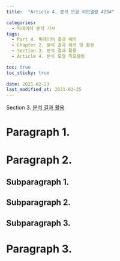 ```yaml
---
title:  "Article 4. 분석 모형 리모델링 4234"

categories:
  - 빅데이터 분석 기사
tags: 
  - Part 4. 빅데이터 결과 해석
  - Chapter 2. 분석 결과 해석 및 활용
  - Section 3. 분석 결과 활용
  - Article 4. 분석 모형 리모델링

toc: true
toc_sticky: true
 
date: 2021-02-23
last_modified_at: 2021-02-25
---
```


Section 3. [분석 결과 활용]()

# Paragraph 1.  

# Paragraph 2. 

## Subparagraph 1.

## Subparagraph 2.

## Subparagraph 3.

# Paragraph 3. 